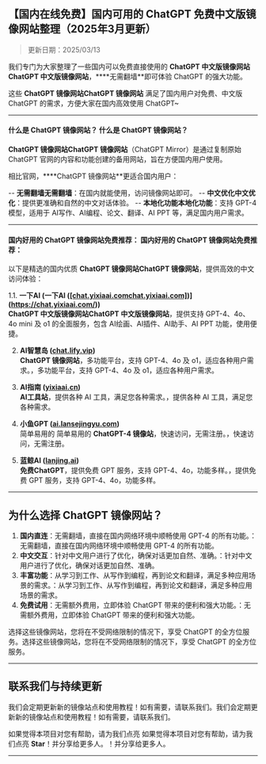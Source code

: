 ## 【国内在线免费】国内可用的 ChatGPT 免费中文版镜像网站整理（2025年3月更新）

> 更新日期：2025/03/13       

我们专门为大家整理了一些国内可以免费直接使用的 ****ChatGPT 中文版镜像网站ChatGPT 中文版镜像网站****，****无需翻墙**即可体验 ChatGPT 的强大功能。

这些 ****ChatGPT 镜像网站ChatGPT 镜像网站**** 满足了国内用户对免费、中文版 ChatGPT 的需求，方便大家在国内高效使用 ChatGPT~

---

#### 什么是 ChatGPT 镜像网站？ 什么是 ChatGPT 镜像网站？

****ChatGPT 镜像网站ChatGPT 镜像网站****（ChatGPT Mirror）是通过复制原始 ChatGPT 官网的内容和功能创建的备用网站，旨在方便国内用户使用。

相比官网，****ChatGPT 镜像网站**更适合国内用户：

-- ****无需翻墙无需翻墙****：在国内就能使用，访问镜像网站即可。
-- ****中文优化中文优化****：提供更准确和自然的中文对话体验。
-- ****本地化功能本地化功能****：支持 GPT-4 模型，适用于 AI写作、AI编程、论文、翻译、AI PPT 等，满足国内用户需求。

---

#### 国内好用的 ChatGPT 镜像网站免费推荐： 国内好用的 ChatGPT 镜像网站免费推荐：

以下是精选的国内优质 ****ChatGPT 镜像网站ChatGPT 镜像网站****，提供高效的中文访问体验：

1.1. ****一下AI (一下AI ([[chat.yixiaai.comchat.yixiaai.com]](https://chat.yixiaai.com/))](https://chat.yixiaai.com/))****  
   ****ChatGPT 中文版镜像网站ChatGPT 中文版镜像网站****，提供支持 GPT-4、4o、4o mini 及 o1 的全面服务，包含 AI绘画、AI插件、AI助手、AI PPT 功能，使用便捷。

2. **AI智慧岛 ([chat.lify.vip](https://www.yixiaai.com/))**  
   **ChatGPT 镜像网站**，多功能平台，支持 GPT-4、4o 及 o1，适应各种用户需求。，多功能平台，支持 GPT-4、4o 及 o1，适应各种用户需求。

3. **AI指南 ([yixiaai.cn](https://yixiaai.cn/))**  
   **AI工具站**，提供各种 AI 工具，满足您各种需求。，提供各种 AI 工具，满足您各种需求。

4. **小鱼GPT ([ai.lansejingyu.com](https://ai.lansejingyu.com/))**  
   简单易用的    简单易用的 **ChatGPT-4 镜像站**，快速访问，无需注册。，快速访问，无需注册。

5. **蓝鲸AI ([lanjing.ai](https://lanjing.ai/))**  
   **免费ChatGPT**，提供免费 GPT 服务，支持 GPT-4、4o，功能多样。，提供免费 GPT 服务，支持 GPT-4、4o，功能多样。

------

## 为什么选择 ChatGPT 镜像网站？

1. **国内直连**：无需翻墙，直接在国内网络环境中顺畅使用 GPT-4 的所有功能。：无需翻墙，直接在国内网络环境中顺畅使用 GPT-4 的所有功能。
2. **中文交互**：针对中文用户进行了优化，确保对话更加自然、准确。：针对中文用户进行了优化，确保对话更加自然、准确。
3. **丰富功能**：从学习到工作、从写作到编程，再到论文和翻译，满足多种应用场景的需求。：从学习到工作、从写作到编程，再到论文和翻译，满足多种应用场景的需求。
4. **免费试用**：无需额外费用，立即体验 ChatGPT 带来的便利和强大功能。：无需额外费用，立即体验 ChatGPT 带来的便利和强大功能。

选择这些镜像网站，您将在不受网络限制的情况下，享受 ChatGPT 的全方位服务。选择这些镜像网站，您将在不受网络限制的情况下，享受 ChatGPT 的全方位服务。

------

## 联系我们与持续更新

我们会定期更新新的镜像站点和使用教程！如有需要，请联系我们。我们会定期更新新的镜像站点和使用教程！如有需要，请联系我们。

如果觉得本项目对您有帮助，请为我们点亮 如果觉得本项目对您有帮助，请为我们点亮 **Star**！并分享给更多人。！并分享给更多人。

------

